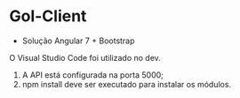 # Gol-Client

 - Solução Angular 7 + Bootstrap

O Visual Studio Code foi utilizado no dev.

1) A API está configurada na porta 5000;
2) npm install deve ser executado para instalar os módulos.
